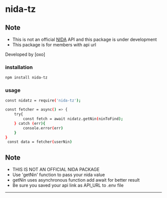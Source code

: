 # nida-tz
## Note
- This is not an official [NIDA](https//nida.go.tz) API and this package is under development
- This package is for members with api url

Developed by [oxo]

### installation
```bash
npm install nida-tz
```
### usage
```bash
const nidatz = require('nida-tz');

const fetcher = async() => {
    try{
        const fetch = await nidatz.getNin(ninToFind);
    } catch (err){
        console.error(err)
    }
}
 const data = fetcher(userNin)
```
## Note
- THIS IS NOT AN OFFICIAL NIDA PACKAGE
- Use 'getNin' function to pass your nida value
- getNin uses asynchronous function add await for better result
- Be sure you saved your api link as API_URL to .env file

---